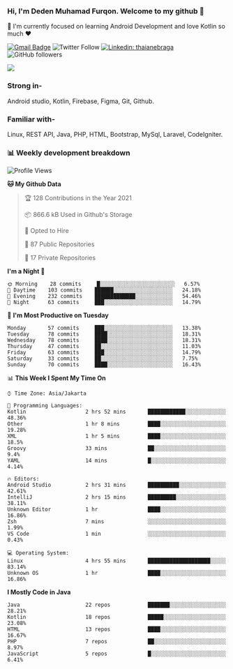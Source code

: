 ### Hi, I'm Deden Muhamad Furqon. Welcome to my github 👋

<!--
**furqoncreative/furqoncreative** is a ✨ _special_ ✨ repository because its `README.md` (this file) appears on your GitHub profile.

Here are some ideas to get you started:

- 🔭 I’m currently working on ...
- 👯 I’m looking to collaborate on ...
- 🤔 I’m looking for help with ...
- 💬 Ask me about ...
- 📫 How to reach me: ...
- 😄 Pronouns: ...
- ⚡ Fun fact: ...
-->

  🌱 I'm currently focused on learning Android Development and love Kotlin so much ❤ 

[![Gmail Badge](https://img.shields.io/badge/-furqoncreative24@gmail.com-c14438?style=flat-square&logo=Gmail&logoColor=white&link=mailto:furqoncreative24@gmail.com)](mailto:furqoncreative24@gmail.com)
![Twitter Follow](https://img.shields.io/twitter/follow/furqoncreative?label=Follow)
[![Linkedin: thaianebraga](https://img.shields.io/badge/-Deden_Muhamad_Furqon-blue?style=flat-square&logo=Linkedin&logoColor=white&link=https://www.linkedin.com/in/anmol-p-singh/)](https://www.linkedin.com/in/furqoncreative/)
![GitHub followers](https://img.shields.io/github/followers/furqoncreative?label=Follow&style=social)

<!--![Waka Readme](https://github.com/furqoncreative/furqoncreative/workflows/Waka%20Readme/badge.svg)-->

   <img src="https://github-readme-stats.sera5-dev.vercel.app/api?username=furqoncreative&hide=stars&show_icons=true&count_private=true&include_all_commits=true&title_color=#008080&icon_color=#008080&hide_border=true" width="">

### Strong in-

Android studio, Kotlin, Firebase, Figma, Git, Github.

### Familiar with-
Linux, REST API, Java, PHP, HTML, Bootstrap, MySql, Laravel, CodeIgniter.

### 📊 Weekly development breakdown

<!--START_SECTION:waka-->
![Profile Views](http://img.shields.io/badge/Profile%20Views-109-blue)

**🐱 My Github Data** 

> 🏆 128 Contributions in the Year 2021
 > 
> 📦 866.6 kB Used in Github's Storage 
 > 
> 💼 Opted to Hire
 > 
> 📜 87 Public Repositories 
 > 
> 🔑 17 Private Repositories  
 > 
**I'm a Night 🦉** 

```text
🌞 Morning    28 commits     █░░░░░░░░░░░░░░░░░░░░░░░░   6.57% 
🌆 Daytime    103 commits    ██████░░░░░░░░░░░░░░░░░░░   24.18% 
🌃 Evening    232 commits    █████████████░░░░░░░░░░░░   54.46% 
🌙 Night      63 commits     ███░░░░░░░░░░░░░░░░░░░░░░   14.79%

```
📅 **I'm Most Productive on Tuesday** 

```text
Monday       57 commits     ███░░░░░░░░░░░░░░░░░░░░░░   13.38% 
Tuesday      78 commits     ████░░░░░░░░░░░░░░░░░░░░░   18.31% 
Wednesday    78 commits     ████░░░░░░░░░░░░░░░░░░░░░   18.31% 
Thursday     47 commits     ██░░░░░░░░░░░░░░░░░░░░░░░   11.03% 
Friday       63 commits     ███░░░░░░░░░░░░░░░░░░░░░░   14.79% 
Saturday     33 commits     ██░░░░░░░░░░░░░░░░░░░░░░░   7.75% 
Sunday       70 commits     ████░░░░░░░░░░░░░░░░░░░░░   16.43%

```


📊 **This Week I Spent My Time On** 

```text
⌚︎ Time Zone: Asia/Jakarta

💬 Programming Languages: 
Kotlin                   2 hrs 52 mins       ████████████░░░░░░░░░░░░░   48.36% 
Other                    1 hr 8 mins         ████░░░░░░░░░░░░░░░░░░░░░   19.28% 
XML                      1 hr 5 mins         ████░░░░░░░░░░░░░░░░░░░░░   18.5% 
Groovy                   33 mins             ██░░░░░░░░░░░░░░░░░░░░░░░   9.4% 
YAML                     14 mins             █░░░░░░░░░░░░░░░░░░░░░░░░   4.14%

🔥 Editors: 
Android Studio           2 hrs 31 mins       ██████████░░░░░░░░░░░░░░░   42.61% 
IntelliJ                 2 hrs 15 mins       █████████░░░░░░░░░░░░░░░░   38.11% 
Unknown Editor           1 hr                ████░░░░░░░░░░░░░░░░░░░░░   16.86% 
Zsh                      7 mins              ░░░░░░░░░░░░░░░░░░░░░░░░░   1.99% 
VS Code                  1 min               ░░░░░░░░░░░░░░░░░░░░░░░░░   0.43%

💻 Operating System: 
Linux                    4 hrs 55 mins       ████████████████████░░░░░   83.14% 
Unknown OS               1 hr                ████░░░░░░░░░░░░░░░░░░░░░   16.86%

```

**I Mostly Code in Java** 

```text
Java                     22 repos            ███████░░░░░░░░░░░░░░░░░░   28.21% 
Kotlin                   18 repos            █████░░░░░░░░░░░░░░░░░░░░   23.08% 
HTML                     13 repos            ████░░░░░░░░░░░░░░░░░░░░░   16.67% 
PHP                      7 repos             ██░░░░░░░░░░░░░░░░░░░░░░░   8.97% 
JavaScript               5 repos             █░░░░░░░░░░░░░░░░░░░░░░░░   6.41%

```



<!--END_SECTION:waka-->
